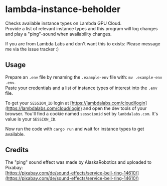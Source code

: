 # lambda-instance-beholder

Checks available instance types on Lambda GPU Cloud.  
Provide a list of relevant instance types and this program will log changes and play a "ping"-sound when availability changes.

If you are from Lambda Labs and don't want this to exists: Please message me via the issue tracker :)

## Usage

Prepare an `.env` file by renaming the `.example-env` file with: `mv .example-env .env`.  
Paste your credentials and a list of instance types of interest into the `.env` file.

To get your `SESSION_ID` login at [https://lambdalabs.com/cloud/login](https://lambdalabs.com/cloud/login) and open the dev tools of your browser. You'll find a cookie named `sessdionid` set by `lambdalabs.com`. It's value is your `SESSION_ID`.

Now run the code with `cargo run` and wait for instance types to get available.

## Credits

The "ping" sound effect was made by AlaskaRobotics and uploaded to Pixabay:  
[https://pixabay.com/de/sound-effects/service-bell-ring-14610/](https://pixabay.com/de/sound-effects/service-bell-ring-14610/)
